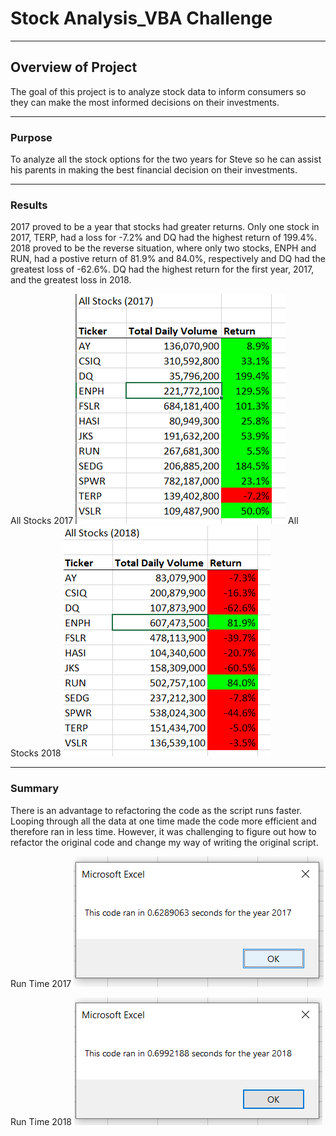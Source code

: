# Stock Analysis_VBA Challenge
___

## Overview of Project

The goal of this project is to analyze stock data to inform consumers so they can make the most informed decisions on their investments. 
___

### Purpose

To analyze all the stock options for the two years for Steve so he can assist his parents in making the best financial decision on their investments. 
___

### Results

2017 proved to be a year that stocks had greater returns.  Only one stock in 2017, TERP, had a loss for -7.2% and DQ had the highest return of 199.4%. 2018 proved to be the reverse situation, where only two stocks, ENPH and RUN, had a postive return of 81.9% and 84.0%, respectively and DQ had the greatest loss of -62.6%.  DQ had the highest return for the first year, 2017, and the greatest loss in 2018. 

All Stocks 2017 ![All Stocks 2017](https://github.com/laura3kids/VBA-Challenge/blob/main/All%20Stocks%202017.png)
All Stocks 2018 ![All Stocks 2018](https://github.com/laura3kids/VBA-Challenge/blob/main/All%20Stocks%202018.png)
___

### Summary

There is an advantage to refactoring the code as the script runs faster.  Looping through all the data at one time made the code more efficient and therefore ran in less time. However, it was challenging to figure out how to refactor the original code and change my way of writing the original script. 

Run Time 2017 ![Run_Time_2017](https://github.com/laura3kids/VBA-Challenge/blob/main/VBA_Challenge_2017.png)

Run Time 2018 ![Run_Time_2018](https://github.com/laura3kids/VBA-Challenge/blob/main/VBA_Challenge_2018.png)


